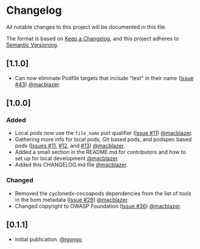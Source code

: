 # Changelog
All notable changes to this project will be documented in this file.

The format is based on [Keep a Changelog](https://keepachangelog.com/en/1.0.0/),
and this project adheres to [Semantic Versioning](https://semver.org/spec/v2.0.0.html).

## [1.1.0]

- Can now eliminate Podfile targets that include "test" in their name ([Issue #43](https://github.com/CycloneDX/cyclonedx-cocoapods/issues/43)) [@macblazer](https://github.com/macblazer).

## [1.0.0]

### Added
- Local pods now use the `file_name` purl qualifier ([Issue #11](https://github.com/CycloneDX/cyclonedx-cocoapods/issues/11)) [@macblazer](https://github.com/macblazer).
- Gathering more info for local pods, Git based pods, and podspec based pods ([Issues #11](https://github.com/CycloneDX/cyclonedx-cocoapods/issues/11), [#12](https://github.com/CycloneDX/cyclonedx-cocoapods/issues/12), and [#13](https://github.com/CycloneDX/cyclonedx-cocoapods/issues/13)) [@macblazer](https://github.com/macblazer).
- Added a small section in the README.md for contributors and how to set up for local development [@macblazer](https://github.com/macblazer).
- Added this CHANGELOG.md file [@macblazer](https://github.com/macblazer).

### Changed
- Removed the cyclonedx-cocoapods dependencies from the list of tools in the bom metadata ([Issue #29](https://github.com/CycloneDX/cyclonedx-cocoapods/issues/29)) [@macblazer](https://github.com/macblazer).
- Changed copyright to OWASP Foundation ([Issue #36](https://github.com/CycloneDX/cyclonedx-cocoapods/issues/36)) [@macblazer](https://github.com/macblazer).

## [0.1.1]

- Initial publication. [@jgongo](https://github.com/jgongo)
